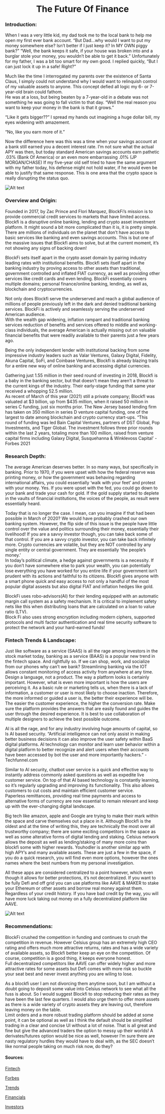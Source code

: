 
# <center>The Future Of Finance</center>

### **Introduction:**
When I was a very little kid, my dad took me to the local bank to help me open my first ever bank account.  “But Dad…why would I want to put my money somewhere else?  Isn’t better if I just keep it? In MY OWN piggy bank?” “Well, the bank keeps it safe, if your house was broken into and a burglar stole your money, you wouldn’t be able to get it back.” 
Unfortunately for my father, I was a bit too smart for my own good.  I replied quickly, “But l can just lock it up in a safe! Right?”  

Much like the time I interrogated my parents over the existence of Santa Claus, I simply could not understand why I would want to relinquish control of my valuable assets to anyone. This concept defied all logic my 6- or 7-year-old brain could fathom.  
He was at a loss, but being beaten by a 7-year-old in a debate was not something he was going to fall victim to that day.   “Well the real reason you want to keep your money in the bank is that it grows.”

“Like it gets bigger??”  I spread my hands out imagining a huge dollar bill, my eyes widening with amazement.  

“No, like you earn more of it.”

Now the difference here was this was a time when your savings account at a bank still earned you a decent interest rate.  I’m not sure what the actual APY was then, but today standard American savings accounts earn pathetic .03% (Bank Of America) or an even more embarrassing .01% (JP MORGAN/CHASE) 
If my five-year old self tried to have the same argument with my father today, his defense might not hold water, if he would even be able to justify that same response.  This is one area that the crypto space is really disrupting the status quo.   

![Alt text](https://milestomemories.com/wp-content/uploads/2020/12/blockfi-bitcoin.png "BlockFi Credit Card")

### **Overview and Origin:**
Founded in 2017, by Zac Prince and Flori Marquez, BlockFi’s mission is to provide commercial credit services to markets that have limited access.  Blockfi is a disruptive online banking, lending and crypto asset investment platform.  It might sound a bit more complicated than it is, it is pretty simple.
There are millions of individuals on the planet that don’t have access to basic services like banking and even savings accounts. This is but one of the massive issues that Blockfi aims to solve, but at the current moment, it’s not showing any signs of backing down!

BlockFi sets itself apart in the crypto asset domain by pairing industry leading rates with institutional benefits.  Blockfi sets itself apart in the banking industry by proving access to other assets than traditional, government controlled and inflated FIAT currency, as well as providing other services like credit cards and even lending.  BlockFi essentially covers multiple domains;  personal finance/online banking, lending, as well as, blockchain and cryptocurrencies.  

Not only does Blockfi serve the underserved and reach a global audience of millions of people previously left in the dark and denied traditional banking services.  BlockFi is actively and seamlessly serving the underserved American audience.  
With the wealth gap widening, inflation rampant and traditional banking services reduction of benefits and services offered to middle and working-class individuals, the average American is actually missing out on valuable financial benefits that were readily available to their parents just a few years ago.

Being the only independent lender with institutional backing from some impressive industry leaders such as Valar Ventures, Galaxy Digital, Fidelity, Akuna Capital, SoFi, and Coinbase Ventures, Blockfi is already blazing trails for a entire new way of online banking and accessing digital currencies.  

Gathering just 1.55 million in their seed round of investing in 2018, Blockfi is a baby in the banking sector, but that doesn’t mean they aren’t a threat to the current kings of the industry.  Their early-stage funding that same year received a whopping 52.5 million.  
As recent of March of this year (2021) still a private company; BlockfI was valuated at $3 billion, up from $435 million, when it raised 50 million in series C funding, just six months prior.  The New Jersey based lending firm has taken on 350 million in series D venture capital funding, one of the largest to date among blockchain and crypto currency start-ups. 
“This round of funding was led Bain Capital Ventures, partners of DST Global, Pop Investments, and Tiger Global.  The investment follows three prior rounds within the last 2 years, totaling more than 100 million, raised from venture capital firms including Galaxy Digital, Susquehanna & Winklevoss Capital’ -Forbes 2021

### **Research Depth:**

The average American deserves better.  In so many ways, but specifically in banking.  Prior to 1970, if you were upset with how the federal reserve was printing money, or how the government was behaving regarding international affairs, you could essentially ‘walk with your feet’ and protest with your money.  Yes.  If you were upset with the fed, you could go down to your bank and trade your cash for gold.  If the gold supply started to deplete in the vaults of financial institutions, the voices of the people, as result were essentially heard.  

Today that is no longer the case.  I mean, can you imagine if that had been possible in March of 2020?  We would have probably crashed our own banking system.  However, the flip side of this issue is the people have little control over the value and politics surrounding their money, essentially their livelihood!  If you are a savvy investor though, you can take back some of that control.  If you are a savvy crypto investor, you can take back infinitely more.
Crypto currencies are volatile, but they are NOT controlled by any single entity or central government.  They are essentially ‘the people’s money.’  
In today’s political climate, a hedge against governments is a necessity.  If you don’t have somewhere else to park your wealth, you can potentially lose everything you have worked for you entire life if your government isn’t prudent with its actions and faithful to its citizens. 
Blockfi gives anyone with a smart phone quick and easy access to not only a handful of the most popular digital assests but also digital FIAT and inflation hedges like gold.

BlockFi uses robo-advisors(AI) for their lending equipped with an automatic margin call system as a safety mechanism.  It is critical to implement safety nets like this when distributing loans that are calculated on a loan to value ratio (LTV).  
Block Fi also uses strong encryption including modern ciphers, supported protocols and multi factor authentication and real time security software to protect the network and your hard-earned funds!

### **Fintech Trends & Landscape:**

Just like software as a service (SAAS) is all the rage among investors in the stock market today, banking as a service (BAAS) is a popular new trend in the fintech space.  And rightfully so.  If we can shop, work, and socialize from our phones why can’t we bank? Streamlining banking via the IOT allows constant monitoring of access activity from anywhere at any time.   
Design a language, not a product.  The way a platform looks is certainly important. However, what is even more important is how the users are perceiving it.  As a basic rule or marketing tells us, when there is a lack of information, a customer or user is most likely to choose inaction.  Therefore, the more informed or guided a user is, the better their experience will be.  The easier the customer experience, the higher the conversion rate.  Make sure the platform provides the answers that are easily found and guides the user through the desired experience.  It is best to use collaboration of multiple designers to achieve the best possible outcome.

AI is all the rage, and for any industry involving huge amounts of capital, so Is AI based security.  “Artificial intelligence can not only assist in making better business decisions it can also improve the user safety within BaaS digital platforms.  AI technology can monitor and learn user behavior within a digital platform to better recognize and alert users when their accounts have been accessed by bot the user and more importantly hackers.”  - Techfunnel.com  

Similar to AI security, chatbot user service is a quick and effective way to instantly address commonly asked questions as well as expedite live customer service.  On top of that AI based technology is constantly learning, so it’s regularly upgrading and improving its functionality.  This also allows customers to cut costs and maintain efficient customer service.  
Paperless remittances, providing real time payments and access to alternative forms of currency are now essential to remain relevant and keep up with the ever-changing digital landscape.  

Big tech like amazon, apple and Google are trying to make their mark within the space and carve themselves out a place in it. 
Although Blockfi is the oldest and at the time of writing this, they are technically the most over all trustworthy company; there are some exciting competitors in the space as well as some alterative forms of digital lending and staking.  Celsius network allows the deposit as well as lending/staking of many more coins than blockfi some with higher rewards.  Youhodler is another similar app with high APY’s and many available assets.  These are just a few in the space, if you do a quick research, you will find even more options, however the ones names where the best numbers from my personal investigation.

All these apps are considered centralized to a point however, which even though it allows for better protections, it’s not decentralized.  If you want to be fully Defi and off grid you can use platforms like AAVE & MAKER to stake your Ethereum or other assets and borrow real money against them.  Regardless of your credit history.  If you have bad credit by the way, you will have more luck taking out money on a fully decentralized platform like AAVE.

![Alt text](https://s27389.pcdn.co/wp-content/uploads/2017/10/AdobeStock_132234790-3-1024x652.jpeg "Fintech Landscape")

### **Recommendations:**  

BlockFi crushed the competition in funding and continues to crush the competition in revenue.  However Celsius group has an extremely high CEO rating and offers much more attractive returns, rates and has a wide variety of available assets, so Blockfi better keep an eye on the competition.  Of course, competition is a good thing, it keeps everyone honest.  
Full decentralized competitors like AAVE can offer widely higher and more attractive rates for some assets but Defi comes with more risk so buckle your seat best and never invest anything you are wiling to lose.

As a blockfi user I am not divorcing them anytime soon, but I am without a doubt going to deposit some value into Celsius network to see what all the fuss is about.  So I would suggest Blockfi to stop reducing their rates as they have been the last few quarters.   I would also urge them to offer more assets as there is a wide variety of crypto assets they are leaving out, therefore leaving money on the table.  
Limit orders and a more robust trading platform should be added at some point, it can be optional as well as I think the default should be simplified trading in a clear and concise UI without a lot of noise.  That is all great and fine but give the advanced traders the option to messy up their worlds!  A derivates/futures option would be nice as well, however I’m sure there are nasty regulatory hurdles they would have to deal with, as the SEC doesn’t like normal people taking on much risk now, do they?





#### **Sources:**




[Fintech](https://www.mckinsey.com/industries/financial-services/our-insights/banking-matters/scanning-the-fintech-landscape#)


[Forbes](https://www.forbes.com/sites/ninabambysheva/2021/03/11/blockfi-gets-a-3-billion-valuation-with-new-350-million-series-d-funding/)

[Trends](https://www.techfunnel.com/martech/digital-banking-trends/)


[Financials](https://blockfi.com/blockfi-posts-100-revenue-increase-in-q2)


[Investors](https://blockfi.com/investors/)





